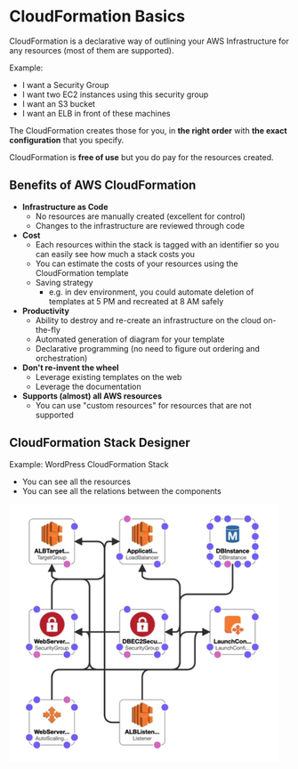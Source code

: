 # CloudFormation Basics

CloudFormation is a declarative way of outlining your AWS Infrastructure for any resources (most of them are supported).

Example:
- I want a Security Group
- I want two EC2 instances using this security group
- I want an S3 bucket
- I want an ELB in front of these machines

The CloudFormation creates those for you, in **the right order** with **the exact configuration** that you specify.

CloudFormation is **free of use** but you do pay for the resources created.

## Benefits of AWS CloudFormation

- **Infrastructure as Code**
    - No resources are manually created (excellent for control)
    - Changes to the infrastructure are reviewed through code
- **Cost**
    - Each resources within the stack is tagged with an identifier so you can easily see how much a stack costs you
    - You can estimate the costs of your resources using the CloudFormation template
    - Saving strategy
        - e.g. in dev environment, you could automate deletion of templates at 5 PM and recreated at 8 AM safely
- **Productivity**
    - Ability to destroy and re-create an infrastructure on the cloud on-the-fly
    - Automated generation of diagram for your template
    - Declarative programming (no need to figure out ordering and orchestration)
- **Don't re-invent the wheel**
    - Leverage existing templates on the web
    - Leverage the documentation
- **Supports (almost) all AWS resources**
    - You can use "custom resources" for resources that are not supported

## CloudFormation Stack Designer

Example: WordPress CloudFormation Stack

- You can see all the resources
- You can see all the relations between the components

![WordPress CloudFormation Designer](../../images/deploy/cloudformation_stack_designer.png)
